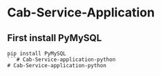 # Cab-Service-Application

## First install PyMySQL
```
pip install PyMySQL
```# Cab-Service-application-python
# Cab-Service-application-python
